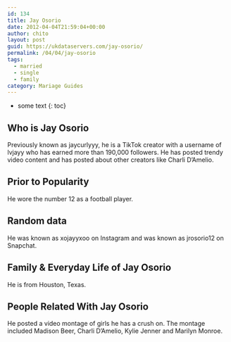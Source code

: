 ```yaml
---
id: 134
title: Jay Osorio
date: 2012-04-04T21:59:04+00:00
author: chito
layout: post
guid: https://ukdataservers.com/jay-osorio/
permalink: /04/04/jay-osorio  
tags:
  - married
  - single
  - family
category: Mariage Guides
---
```


* some text
{: toc}


## Who is  Jay Osorio
                  
                  
                  
Previously known as jaycurlyyy, he is a TikTok creator with a username of lvjayy who has earned more than 190,000 followers. He has posted trendy video content and has posted about other creators like Charli D&#8217;Amelio. 
                  
                
                
                
## Prior to Popularity 
                  
                  
                  
He wore the number 12 as a football player. 
                  
                
                
                
## Random data 
                  
                  
                  
He was known as xojayyxoo on Instagram and was known as jrosorio12 on Snapchat.
                  
                
                
                
## Family & Everyday Life of Jay Osorio
                  
                  
                  
He is from Houston, Texas.
                  
                
                
                
## People Related With  Jay Osorio
                  
                  
                  
He posted a video montage of girls he has a crush on. The montage included Madison Beer, Charli D&#8217;Amelio, Kylie Jenner and Marilyn Monroe.
                  
                
              
            
          
          
          
    
    
  
